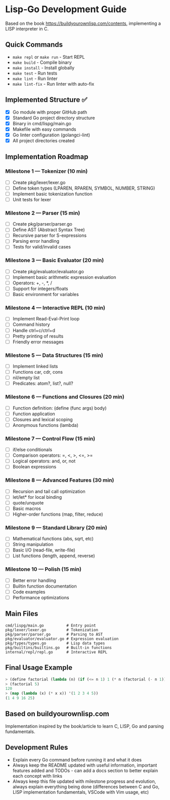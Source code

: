 # Lisp-Go Development Guide

Based on the book <https://buildyourownlisp.com/contents>, implementing a LISP interpreter in C.

## Quick Commands

- `make repl` or `make run` - Start REPL
- `make build` - Compile binary
- `make install` - Install globally
- `make test` - Run tests
- `make lint` - Run linter
- `make lint-fix` - Run linter with auto-fix

## Implemented Structure ✅

- [x] Go module with proper GitHub path
- [x] Standard Go project directory structure
- [x] Binary in cmd/lispg/main.go
- [x] Makefile with easy commands
- [x] Go linter configuration (golangci-lint)
- [x] All project directories created

## Implementation Roadmap

### Milestone 1 — Tokenizer (10 min)

- [ ] Create pkg/lexer/lexer.go
- [ ] Define token types (LPAREN, RPAREN, SYMBOL, NUMBER, STRING)
- [ ] Implement basic tokenization function
- [ ] Unit tests for lexer

### Milestone 2 — Parser (15 min)

- [ ] Create pkg/parser/parser.go
- [ ] Define AST (Abstract Syntax Tree)
- [ ] Recursive parser for S-expressions
- [ ] Parsing error handling
- [ ] Tests for valid/invalid cases

### Milestone 3 — Basic Evaluator (20 min)

- [ ] Create pkg/evaluator/evaluator.go
- [ ] Implement basic arithmetic expression evaluation
- [ ] Operators: +, -, *, /
- [ ] Support for integers/floats
- [ ] Basic environment for variables

### Milestone 4 — Interactive REPL (10 min)

- [ ] Implement Read-Eval-Print loop
- [ ] Command history
- [ ] Handle ctrl+c/ctrl+d
- [ ] Pretty printing of results
- [ ] Friendly error messages

### Milestone 5 — Data Structures (15 min)

- [ ] Implement linked lists
- [ ] Functions car, cdr, cons
- [ ] nil/empty list
- [ ] Predicates: atom?, list?, null?

### Milestone 6 — Functions and Closures (20 min)

- [ ] Function definition: (define (func args) body)
- [ ] Function application
- [ ] Closures and lexical scoping
- [ ] Anonymous functions (lambda)

### Milestone 7 — Control Flow (15 min)

- [ ] if/else conditionals
- [ ] Comparison operators: =, <, >, <=, >=
- [ ] Logical operators: and, or, not
- [ ] Boolean expressions

### Milestone 8 — Advanced Features (30 min)

- [ ] Recursion and tail call optimization
- [ ] let/let* for local binding
- [ ] quote/unquote
- [ ] Basic macros
- [ ] Higher-order functions (map, filter, reduce)

### Milestone 9 — Standard Library (20 min)

- [ ] Mathematical functions (abs, sqrt, etc)
- [ ] String manipulation
- [ ] Basic I/O (read-file, write-file)
- [ ] List functions (length, append, reverse)

### Milestone 10 — Polish (15 min)

- [ ] Better error handling
- [ ] Builtin function documentation
- [ ] Code examples
- [ ] Performance optimizations

## Main Files

```
cmd/lispg/main.go          # Entry point
pkg/lexer/lexer.go         # Tokenization
pkg/parser/parser.go       # Parsing to AST
pkg/evaluator/evaluator.go # Expression evaluation
pkg/types/types.go         # Lisp data types
pkg/builtins/builtins.go   # Built-in functions
internal/repl/repl.go      # Interactive REPL
```

## Final Usage Example

```lisp
> (define factorial (lambda (n) (if (<= n 1) 1 (* n (factorial (- n 1))))))
> (factorial 5)
120
> (map (lambda (x) (* x x)) '(1 2 3 4 5))
(1 4 9 16 25)
```

## Based on buildyourownlisp.com

Implementation inspired by the book/article to learn C, LISP, Go and parsing fundamentals.

## Development Rules

- Explain every Go command before running it and what it does
- Always keep the README updated with useful information, important features added and TODOs - can add a docs section to better explain each concept with links
- Always keep this file updated with milestone progress and evolution, always explain everything being done (differences between C and Go, LISP implementation fundamentals, VSCode with Vim usage, etc)
